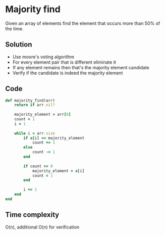 # Majority find
Given an array of elements find the element that occurs more than 50% of the time.

## Solution
- Use moore's voting algorithm
- For every element pair that is different eliminate it
- If any element remains then that's the majority element candidate
- Verify if the candidate is indeed the majority element

## Code
```ruby
def majority_find(arr)
    return if arr.nil?
    
    majority_element = arr[0]
    count = 1
    i = 1
    
    while i < arr.size
        if a[i] == majority_element
            count += 1
        else 
            count -= 1
        end
        
        if count == 0
            majority_element = a[i]
            count = 1
        end
        
        i += 1
    end
end
```

## Time complexity
O(n), additional O(n) for verification